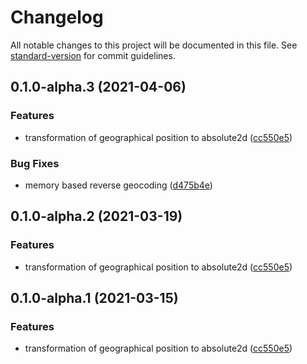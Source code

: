 # Changelog

All notable changes to this project will be documented in this file. See [standard-version](https://github.com/conventional-changelog/standard-version) for commit guidelines.

## 0.1.0-alpha.3 (2021-04-06)


### Features

* transformation of geographical position to absolute2d ([cc550e5](https://github.com/OpenHPS/openhps-symbolic/commit/cc550e58a8f30c5f50ff901ec442219bc1d949f9))


### Bug Fixes

* memory based reverse geocoding ([d475b4e](https://github.com/OpenHPS/openhps-symbolic/commit/d475b4e4082b84e020d602c2e7ade2f48d76ef08))

## 0.1.0-alpha.2 (2021-03-19)


### Features

* transformation of geographical position to absolute2d ([cc550e5](https://github.com/OpenHPS/openhps-symbolic/commit/cc550e58a8f30c5f50ff901ec442219bc1d949f9))

## 0.1.0-alpha.1 (2021-03-15)


### Features

* transformation of geographical position to absolute2d ([cc550e5](https://github.com/OpenHPS/openhps-symbolic/commit/cc550e58a8f30c5f50ff901ec442219bc1d949f9))
